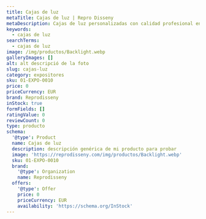 ```yaml
---
title: Cajas de luz
metaTitle: Cajas de luz | Repro Disseny
metaDescription: Cajas de luz personalizadas con calidad profesional en Cataluña.
keywords:
  - cajas de luz
searchTerms:
  - cajas de luz
image: /img/productos/Backlight.webp
galleryImages: []
alt: alt descripció de la foto
slug: cajas-luz
category: expositores
sku: 01-EXPO-0010
price: 0
priceCurrency: EUR
brand: Reprodisseny
inStock: true
formFields: []
ratingValue: 0
reviewCount: 0
type: producto
schema:
  '@type': Product
  name: Cajas de luz
  description: descripción genérica de mi producto para probar
  image: 'https://reprodisseny.com/img/productos/Backlight.webp'
  sku: 01-EXPO-0010
  brand:
    '@type': Organization
    name: Reprodisseny
  offers:
    '@type': Offer
    price: 0
    priceCurrency: EUR
    availability: 'https://schema.org/InStock'
---
```


